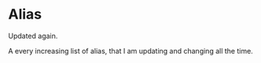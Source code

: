 <h1>Alias</h1>

Updated again.


<p>
A every increasing list of alias, that I am updating and changing all the time.
</p>
